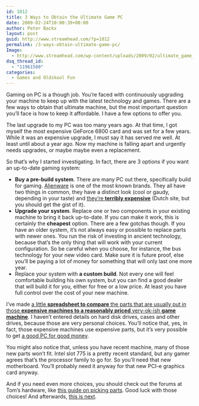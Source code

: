```yaml
---
id: 1012
title: 3 Ways to Obtain the Ultimate Game PC
date: 2009-02-24T10:00:39+00:00
author: Peter Backx
layout: post
guid: http://www.streamhead.com/?p=1012
permalink: /3-ways-obtain-ultimate-game-pc/
Image:
  - http://www.streamhead.com/wp-content/uploads/2009/02/ultimate_game_room.png
dsq_thread_id:
  - "11961580"
categories:
  - Games and Oldskool Fun
---
```

Gaming on PC is a though job. You&#8217;re faced with continuously upgrading your machine to keep up with the latest technology and games. There are a few ways to obtain that ultimate machine, but the most important question you&#8217;ll face is how to keep it affordable. I have a few options to offer you.

The last upgrade to my PC was too many years ago. At that time, I got myself the most expensive GeForce 6800 card and was set for a few years. While it was an expensive upgrade, I must say it has served me well. At least until about a year ago. Now my machine is falling apart and urgently needs upgrades, or maybe maybe even a replacement.

So that&#8217;s why I started investigating. In fact, there are 3 options if you want an up-to-date gaming system:

  * **Buy a pre-build system**. There are many PC out there, specifically build for gaming. <a title="Alienware desktop pc's" href="http://www.alienware.com/products/desktop-computers.aspx" target="_blank">Alienware</a> is one of the most known brands. They all have two things in common, they have a distinct look (cool or gaudy, depending in your taste) and <a title="Top 10 game PC's" href="http://www.gamez.nl/special/6124/special--top-10-game-pc---s.html" target="_blank">they&#8217;re <strong>terribly expensive</strong></a> (Dutch site, but you should get the gist of it).
  * **Upgrade your system**. Replace one or two components in your existing machine to bring it back up-to-date. If you can make it work, this is certainly the **cheapest** option. There are a few gotchas though. If you have an older system, it&#8217;s not always easy or possible to replace parts with newer ones. You run the risk of investing in ancient technology, because that&#8217;s the only thing that will work with your current configuration. So be careful when you choose, for instance, the bus technology for your new video card. Make sure it is future proof, else you&#8217;ll be paying a lot of money for something that will only last one more year.
  * Replace your system with **a custom build**. Not every one will feel comfortable building his own system, but you can find a good dealer that will build it for you, either for free or a low price. At least you have full control over the cost of your new machine.

I&#8217;ve made <a title="Game PC specs" href="http://spreadsheets.google.com/ccc?key=plbaq96CLh7aXpCPigcQqDQ" target="_blank">a little <strong>spreadsheet to compare</strong> the parts that are usually put in those <strong>expensive machines to a reasonably priced</strong> very-ok-ish <strong>game machine</strong></a>. I haven&#8217;t entered details on hard disk drives, cases and other drives, because those are very personal choices. You&#8217;ll notice that, yes, in fact, those expensive machines use expensive parts, but it&#8217;s very possible to get <a title="Extremetech $800 game PC" href="http://www.extremetech.com/article2/0,2845,2271000,00.asp" target="_blank">a good PC for good money</a>.

You might also notice that, unless you have recent machine, many of those new parts won&#8217;t fit. Intel slot 775 is a pretty recent standard, but any gamer agrees that&#8217;s the processor family to go for. So you&#8217;ll need that new motherboard. You&#8217;ll probably need it anyway for that new PCI-e graphics card anyway.

And if you need even more choices, you should check out the forums at Tom&#8217;s hardware, like <a title="Guide to choosing parts" href="http://www.tomshardware.co.uk/forum/page-257075_13_0.html" target="_blank">this guide on picking parts</a>. Good luck with those choices! And afterwards, <a title="the ultimate game room" href="http://www.pcmag.com/article2/0,1895,1935974,00.asp" target="_blank">this is next</a>.

<!-- AddThis Advanced Settings generic via filter on the_content -->

<!-- AddThis Share Buttons generic via filter on the_content -->